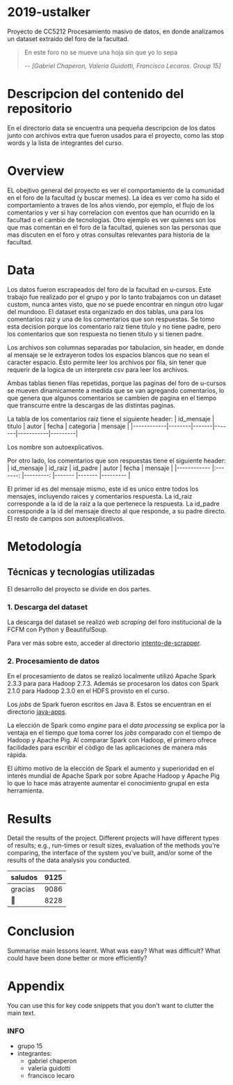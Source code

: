 # 2019-ustalker
Proyecto de CC5212 Procesamiento masivo de datos, en donde analizamos un dataset extraido del foro de la facultad.



> En este foro no se mueve una hoja sin que yo lo sepa
>
> -- <cite>[Gabriel Chaperon, Valeria Guidotti, Francisco Lecaros. Group 15]</cite>


<!-- gabriel -->
# Descripcion del contenido del repositorio
En el directorio data se encuentra una pequeña descripcion de los datos junto con archivos extra que fueron usados para el proyecto, como las stop words y la lista de integrantes del curso.


<!-- lecaro -->
# Overview

<!-- holaaaaaaaaaaaaaaaaaaaaa -->
EL obejtivo general del proyecto es ver el comportamiento de la comunidad en el foro de la facultad (y buscar memes). La idea es ver como ha sido el comportamiento a traves de los años viendo, por ejemplo, el flujo de los comentarios y ver si hay correlacion con eventos que han ocurrido en la facultad o el cambio de tecnologias. Otro ejemplo es ver quienes son los que mas comentan en el foro de la facultad, quienes son las personas que mas discuten en el foro y otras consultas relevantes para historia de la facultad.

<!-- gabriel -->
# Data
Los datos fueron escrapeados del foro de la facultad en u-cursos. Este trabajo fue realizado por el grupo y por lo tanto trabajamos con un dataset custom, nunca antes visto, que no se puede encontrar en ningun otro lugar del mundooo. El dataset esta organizado en dos tablas, una para los comentarios raiz y una de los comentarios que son respuestas. Se tomo esta decision porque los comentario raiz tiene titulo y no tiene padre, pero los comentarios que son respuesta no tienen titulo y si tienen padre.


Los archivos son columnas separadas por tabulacion, sin header, en donde al mensaje se le extrayeron todos los espacios blancos que no sean el caracter espacio. Esto permite leer los archivos por fila, sin tener que requerir de la logica de un interprete csv para leer los archivos.

Ambas tablas tienen filas repetidas, porque las paginas del foro de u-cursos se mueven dinamicamente a medida que se van agregando comentarios, lo que genera que algunos comentarios se cambien de pagina en el tiempo que transcurre entre la descargas de las distintas paginas.


La tabla de los comentarios raiz tiene el siguiente header:
| id_mensaje | titulo | autor | fecha | categoria | mensaje |
|------------|--------|-------|-------|-----------|---------|

Los nombre son autoexplicativos.


Por otro lado, los comentarios que son respuestas tiene el siguiente header:
| id_mensaje  | id_raiz   | id_padre  | autor   | fecha   | mensaje   |
|------------ |:-------:  |---------: |-------  |-------  |---------  |

El primer id es del mensaje mismo, este id es unico entre todos los mensajes, incluyendo raices y comentarios respuesta. La id_raiz corresponde a la id de la raiz a la que pertenece la respuesta. La id_padre corresponde a la id del mensaje directo al que responde, a su padre directo. El resto de campos son autoexplicativos.


<!-- guido -->
# Metodología

## Técnicas y tecnologías utilizadas

El desarrollo del proyecto se divide en dos partes.

### 1. Descarga del dataset

La descarga del dataset se realizó _web scraping_ del foro institucional de la FCFM con Python y BeautifulSoup. 

Para ver más sobre esto, acceder al directorio [intento-de-scrapper](/intento-de-scrapper/).

### 2. Procesamiento de datos

En el procesamiento de datos se realizó localmente utilizó Apache Spark 2.3.3 para para Hadoop 2.7.3. Además se procesaron los datos con Spark 2.1.0 para Hadoop 2.3.0 en el HDFS provisto en el curso.

Los *jobs* de Spark fueron escritos en Java 8. Estos se encuentran en el directorio [java-apps](/java-apps/src/main/java).

La elección de Spark como *engine* para el *data processing* se explica por la ventaja en el tiempo que toma correr los *jobs* comparado con el tiempo de Hadoop y Apache Pig. Al comparar Spark con Hadoop, el primero ofrece facilidades para escribir el código de las aplicaciones de manera más rápida.

El último motivo de la elección de Spark el aumento y superioridad en el interés mundial de Apache Spark por sobre Apache Hadoop y Apache Pig lo que lo hace más atrayente aumentar el conocimiento grupal en esta herramienta.

<script type="text/javascript" src="https://ssl.gstatic.com/trends_nrtr/1845_RC03/embed_loader.js"></script> <script type="text/javascript"> trends.embed.renderExploreWidget("TIMESERIES", {"comparisonItem":[{"keyword":"Apache Spark","geo":"","time":"2014-06-21 2019-06-21"},{"keyword":"Apache Hadoop","geo":"","time":"2014-06-21 2019-06-21"},{"keyword":"Apache Pig","geo":"","time":"2014-06-21 2019-06-21"}],"category":0,"property":""}, {"exploreQuery":"date=today%205-y&q=Apache%20Spark,Apache%20Hadoop,Apache%20Pig","guestPath":"https://trends.google.es:443/trends/embed/"}); </script>


<!-- lecaro -->
# Results

Detail the results of the project. Different projects will have different types of results; e.g., run-times or result sizes, evaluation of the methods you're comparing, the interface of the system you've built, and/or some of the results of the data analysis you conducted.

| saludos | 9125 |
|---------|------|
| gracias | 9086 |
| 🙂      | 8228 |


<!-- quien sabe -->
# Conclusion

Summarise main lessons learnt. What was easy? What was difficult? What could have been done better or more efficiently?


<!-- que wea -->
# Appendix

You can use this for key code snippets that you don't want to clutter the main text.


### INFO
* grupo 15
* integrantes:
  * gabriel chaperon
  * valeria guidotti
  * francisco lecaro

